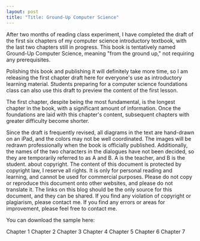 ```yaml
---
layout: post
title: "Title: Ground-Up Computer Science"
---
```



After two months of reading class experiment, I have completed the draft of the first six chapters of my computer science introductory textbook, with the last two chapters still in progress. This book is tentatively named Ground-Up Computer Science, meaning "from the ground up," not requiring any prerequisites.

Polishing this book and publishing it will definitely take more time, so I am releasing the first chapter draft here for everyone's use as introductory learning material. Students preparing for a computer science foundations class can also use this draft to preview the content of the first lesson.

The first chapter, despite being the most fundamental, is the longest chapter in the book, with a significant amount of information. Once the foundations are laid with this chapter's content, subsequent chapters with greater difficulty become shorter.

Since the draft is frequently revised, all diagrams in the text are hand-drawn on an iPad, and the colors may not be well coordinated. The images will be redrawn professionally when the book is officially published. Additionally, the names of the two characters in the dialogues have not been decided, so they are temporarily referred to as A and B. A is the teacher, and B is the student. about copyright. The content of this document is protected by copyright law, I reserve all rights. It is only for personal reading and learning, and cannot be used for commercial purposes. Please do not copy or reproduce this document onto other websites, and please do not translate it. The links on this blog should be the only source for this document, and they can be shared. If you find any violation of copyright or plagiarism, please contact me. If you find any errors or areas for improvement, please feel free to contact me.

You can download the sample here:

Chapter 1 Chapter 2 Chapter 3 Chapter 4 Chapter 5 Chapter 6 Chapter 7